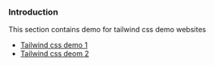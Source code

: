 ### Introduction

This section contains demo for tailwind css demo websites

- [Tailwind css demo 1](./tailwind-css-demo-1/)
- [Tailwind css deom 2](./tailwind-css-demo-2/)
